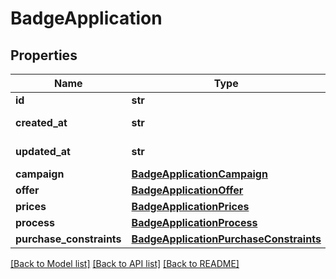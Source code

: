 # BadgeApplication

## Properties
Name | Type | Description | Notes
------------ | ------------- | ------------- | -------------
**id** | **str** | Badge application ID. | 
**created_at** | **str** | Provided in [ISO 8601 format](link: https://en.wikipedia.org/wiki/ISO_8601). | 
**updated_at** | **str** | Provided in [ISO 8601 format](link: https://en.wikipedia.org/wiki/ISO_8601). | 
**campaign** | [**BadgeApplicationCampaign**](BadgeApplicationCampaign.md) |  | 
**offer** | [**BadgeApplicationOffer**](BadgeApplicationOffer.md) |  | 
**prices** | [**BadgeApplicationPrices**](BadgeApplicationPrices.md) |  | [optional] 
**process** | [**BadgeApplicationProcess**](BadgeApplicationProcess.md) |  | 
**purchase_constraints** | [**BadgeApplicationPurchaseConstraints**](BadgeApplicationPurchaseConstraints.md) |  | [optional] 

[[Back to Model list]](../README.md#documentation-for-models) [[Back to API list]](../README.md#documentation-for-api-endpoints) [[Back to README]](../README.md)


